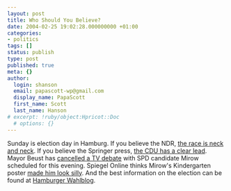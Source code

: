 ```yaml
---
layout: post
title: Who Should You Believe?
date: 2004-02-25 19:02:28.000000000 +01:00
categories:
- politics
tags: []
status: publish
type: post
published: true
meta: {}
author:
  login: shanson
  email: papascott-wp@gmail.com
  display_name: PapaScott
  first_name: Scott
  last_name: Hanson
# excerpt: !ruby/object:Hpricot::Doc
  # options: {}
---
```

<p>Sunday is election day in Hamburg. If you believe the NDR, <a title="NDR Online: Infratest dimap Umfrage vom 18.02.2004 - Kopf-an-Kopf-Rennen zwischen CDU und Rot-Grün" href="http://www.ndr.de/ndr/regional/hh/wahl/umfrage/20040218/index.html">the race is neck and neck</a>. If you believe the Springer press, <a title="Umfrage: CDU legt zu, SPD verliert" href="http://www.abendblatt.de/daten/2004/02/21/264972.html">the CDU has a clear lead</a>. Mayor Beust has <a title="NDR Online: Bürgerschaftswahl Hamburg 2004 - Kreuzverhör statt TV-Duell: Von Beust gegen Mirow" href="http://www.ndr.de/ndr/regional/hh/wahl/20040223/beust_absage.html">cancelled a TV debate</a> with SPD candidate Mirow scheduled for this evening. Spiegel Online thinks Mirow's Kindergarten poster <a title="Hamburgs Bürgermeisteranwärter Mirow: Lehrling ohne Zauber - Politik - SPIEGEL ONLINE" href="http://www.spiegel.de/politik/deutschland/0,1518,286799,00.html">made him look silly</a>. And the best information on the election can be found at <a title="Wahl in Hamburg - Hamburger Wahlblog" href="http://interferno.org/wahlinhamburg/">Hamburger Wahlblog</a>.</p>
